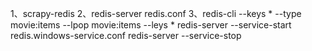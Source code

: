 1、scrapy-redis
2、redis-server redis.conf
3、redis-cli 
    --keys *
    --type movie:items
    --lpop movie:items
    --leys *
redis-server --service-start redis.windows-service.conf
redis-server --service-stop